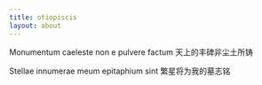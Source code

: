```yaml
---
title: otiopiscis
layout: about
---
```


Monumentum caeleste non e pulvere factum 
天上的丰碑非尘土所铸

Stellae innumerae meum epitaphium sint
繁星将为我的墓志铭